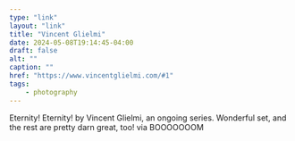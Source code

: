 ```yaml
---
type: "link"
layout: "link"
title: "Vincent Glielmi"
date: 2024-05-08T19:14:45-04:00
draft: false
alt: ""
caption: ""
href: "https://www.vincentglielmi.com/#1"
tags:
    - photography
---
```


Eternity! Eternity! by Vincent Glielmi, an ongoing series. Wonderful set, and the rest are pretty darn great, too! via BOOOOOOOM
